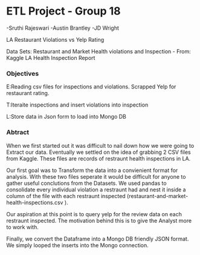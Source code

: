 # ETL Project - Group 18

-Sruthi Rajeswari
-Austin Brantley
-JD Wright

LA Restaurant Violations vs Yelp Rating

Data Sets:
Restaurant and Market Health violations and Inspection - From: Kaggle
LA Health Inspection Report



### Objectives
E:Reading csv files for inspections and violations. Scrapped Yelp for restaurant rating.

T:Iteraite inspections and insert violations into inspection

L:Store data in Json form to load into Mongo DB


### Abtract
When we first started out it was difficult to nail down how we were going to Extract our data. Eventually we settled on the idea of grabbing 2 CSV files from Kaggle. These files are records of restraunt health inspections in LA.

Our first goal was to Transform the data into a convienient format for analysis. With these two files seperate it would be difficult for anyone to gather useful conclutions from the Datasets. We used pandas to consolidate every individual violation a restraunt had and nest it inside a column of the file with each restraunt inspected (restaurant-and-market-health-inspections.csv ).

Our aspiration at this point is to query yelp for the review data on each restraunt inspected. The motivation behind this is to give the Analyst more to work with.

Finally, we convert the Dataframe into a Mongo DB friendly JSON format. We simply looped the inserts into the Mongo connection.